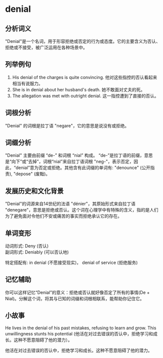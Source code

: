 # denial

## 分析词义

  

"Denial"是一个名词，用于形容拒绝或否定的行为或态度。它的主要含义为否认、拒绝或不接受，被广泛运用在各种场景中。

  

## 列举例句

  

1.  His denial of the charges is quite convincing. 他对这些指控的否认看起来相当有说服力。
2.  She is in denial about her husband's death. 她不敢面对丈夫的死。
3.  The allegation was met with outright denial. 这一指控遭到了直接的否认。

  

## 词根分析

  

"Denial" 的词根是拉丁语 "negare"，它的意思是说没有或拒绝。

  

## 词缀分析

  

"Denial" 主要由前缀 “de-” 和词根 “nial” 构成。 “de-”是拉丁语的前缀，意思是“向下”或“去掉”，词根“nial”来自拉丁语词根 "neg-"，表示否定，因此，“denial”意为否定或拒绝。其他含有此词缀的单词有: "denounce" (公开指责), "depose" (废黜)。

  

## 发展历史和文化背景

  

"Denial"的词源来自14世纪的法语 "dénier"，其原始形式来自拉丁语 "denegare"，意思是拒绝或否认。这个词在心理学中有特殊的含义，指的是人们为了避免面对令他们不安或痛苦的事实而拒绝承认它的存在。

  

## 单词变形

  

动词形式: Deny (否认)  
副词形式: Deniably (可以否认地)

  

特定搭配有: in denial (不愿接受现实)， denial of service (拒绝服务)

  

## 记忆辅助

  

你可以这样记忆“Denial”的意义：拒绝或否认就好像否定了所有的事情(De + Nial)。分解这个词，将其与已知的词缀和词根相联系，能帮助你记住它。

  

## 小故事

  

He lives in the denial of his past mistakes, refusing to learn and grow. This unwillingness stunts his potential (他活在对过去错误的否认中，拒绝学习和成长。这种不愿意阻碍了他的潜力）。

  

他活在对过去错误的否认中，拒绝学习和成长。这种不愿意阻碍了他的潜力。

